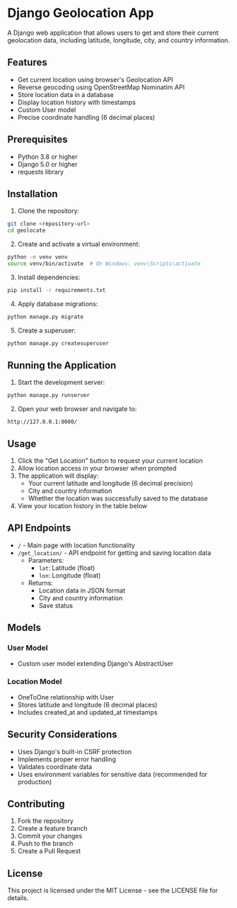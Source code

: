 # Django Geolocation App

A Django web application that allows users to get and store their current geolocation data, including latitude, longitude, city, and country information.

## Features

- Get current location using browser's Geolocation API
- Reverse geocoding using OpenStreetMap Nominatim API
- Store location data in a database
- Display location history with timestamps
- Custom User model
- Precise coordinate handling (6 decimal places)

## Prerequisites

- Python 3.8 or higher
- Django 5.0 or higher
- requests library

## Installation

1. Clone the repository:
```bash
git clone <repository-url>
cd geolocate
```

2. Create and activate a virtual environment:
```bash
python -m venv venv
source venv/bin/activate  # On Windows: venv\Scripts\activate
```

3. Install dependencies:
```bash
pip install -r requirements.txt
```

4. Apply database migrations:
```bash
python manage.py migrate
```

5. Create a superuser:
```bash
python manage.py createsuperuser
```

## Running the Application

1. Start the development server:
```bash
python manage.py runserver
```

2. Open your web browser and navigate to:
```
http://127.0.0.1:8000/
```

## Usage

1. Click the "Get Location" button to request your current location
2. Allow location access in your browser when prompted
3. The application will display:
   - Your current latitude and longitude (6 decimal precision)
   - City and country information
   - Whether the location was successfully saved to the database
4. View your location history in the table below

## API Endpoints

- `/` - Main page with location functionality
- `/get_location/` - API endpoint for getting and saving location data
  - Parameters:
    - `lat`: Latitude (float)
    - `lon`: Longitude (float)
  - Returns:
    - Location data in JSON format
    - City and country information
    - Save status

## Models

### User Model
- Custom user model extending Django's AbstractUser

### Location Model
- OneToOne relationship with User
- Stores latitude and longitude (6 decimal places)
- Includes created_at and updated_at timestamps

## Security Considerations

- Uses Django's built-in CSRF protection
- Implements proper error handling
- Validates coordinate data
- Uses environment variables for sensitive data (recommended for production)

## Contributing

1. Fork the repository
2. Create a feature branch
3. Commit your changes
4. Push to the branch
5. Create a Pull Request

## License

This project is licensed under the MIT License - see the LICENSE file for details. 